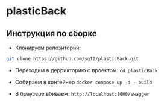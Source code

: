 # plasticBack
## Инструкция по сборке

- Клонируем репозиторий:
```bash
git clone https://github.com/sg12/plasticBack.git
```

- Переходим в деррикторию с проектом:
```cd plasticBack```

- Собираем в контейнер
`docker compose up -d --build`

- В браузере вбиваем:
`http://localhost:8000/swagger`